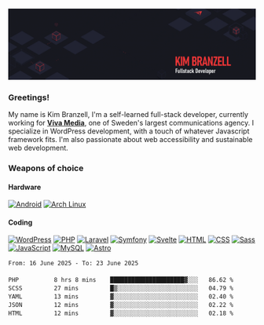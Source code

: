 ![Kims Banner](https://github.com/KimBranzell/KimBranzell/blob/master/wp2757874.gif)

### Greetings!

My name is Kim Branzell, I'm a self-learned full-stack developer, currently working for [**Viva Media**](https://vivamedia.se/), one of Sweden's largest communications agency. I specialize in WordPress development, with a touch of whatever Javascript framework fits. I'm also passionate about web accessibility and sustainable web development.

### Weapons of choice

#### Hardware
[![Android](https://img.shields.io/badge/Android-3DDC84?logo=android&logoColor=white)](#) [![Arch Linux](https://img.shields.io/badge/Arch%20Linux-1793D1?logo=arch-linux&logoColor=fff)](#)

#### Coding
[![WordPress](https://img.shields.io/badge/WordPress-%2321759B.svg?logo=wordpress&logoColor=white)](#) [![PHP](https://img.shields.io/badge/php-%23777BB4.svg?&logo=php&logoColor=white)](#) [![Laravel](https://img.shields.io/badge/Laravel-%23FF2D20.svg?logo=laravel&logoColor=white)](#) [![Symfony](https://img.shields.io/badge/Symfony-black?logo=symfony)](#) [![Svelte](https://img.shields.io/badge/Svelte-%23f1413d.svg?logo=svelte&logoColor=white)](#) [![HTML](https://img.shields.io/badge/HTML-%23E34F26.svg?logo=html5&logoColor=white)](#) [![CSS](https://img.shields.io/badge/CSS-1572B6?logo=css3&logoColor=fff)](#) [![Sass](https://img.shields.io/badge/Sass-C69?logo=sass&logoColor=fff)](#) [![JavaScript](https://img.shields.io/badge/JavaScript-F7DF1E?logo=javascript&logoColor=000)](#) [![MySQL](https://img.shields.io/badge/MySQL-4479A1?logo=mysql&logoColor=fff)](#) [![Astro](https://img.shields.io/badge/Astro-BC52EE?logo=astro&logoColor=fff)](#) 

<!--START_SECTION:waka-->

```txt
From: 16 June 2025 - To: 23 June 2025

PHP          8 hrs 8 mins    █████████████████████▓░░░   86.62 %
SCSS         27 mins         █▒░░░░░░░░░░░░░░░░░░░░░░░   04.79 %
YAML         13 mins         ▓░░░░░░░░░░░░░░░░░░░░░░░░   02.40 %
JSON         12 mins         ▓░░░░░░░░░░░░░░░░░░░░░░░░   02.22 %
HTML         12 mins         ▓░░░░░░░░░░░░░░░░░░░░░░░░   02.18 %
```

<!--END_SECTION:waka-->

<!--
**KimBranzell/KimBranzell** is a ✨ _special_ ✨ repository because its `README.md` (this file) appears on your GitHub profile.

Here are some ideas to get you started:

- 🔭 I’m currently working on ...
- 🌱 I’m currently learning ...
- 👯 I’m looking to collaborate on ...
- 🤔 I’m looking for help with ...
- 💬 Ask me about ...
- 📫 How to reach me: ...
- 😄 Pronouns: ...
- ⚡ Fun fact: ...
-->
